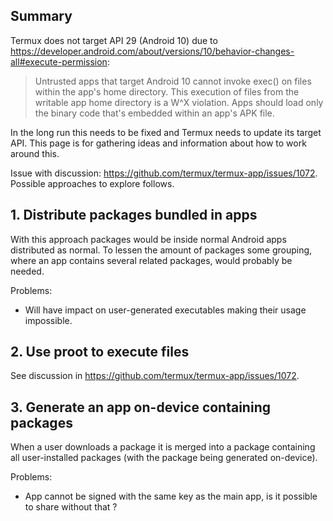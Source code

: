 ## Summary
Termux does not target API 29 (Android 10) due to
https://developer.android.com/about/versions/10/behavior-changes-all#execute-permission:

> Untrusted apps that target Android 10 cannot invoke exec() on files within
the app's home directory. This execution of files from the writable app home
directory is a W^X violation. Apps should load only the binary code that's
embedded within an app's APK file.

In the long run this needs to be fixed and Termux needs to update its target API.
This page is for gathering ideas and information about how to work around this.

Issue with discussion: https://github.com/termux/termux-app/issues/1072.
Possible approaches to explore follows.

## 1. Distribute packages bundled in apps
With this approach packages would be inside normal Android apps distributed as
normal. To lessen the amount of packages some grouping, where an app contains
several related packages, would probably be needed.

Problems:

* Will have impact on user-generated executables making their usage impossible.

## 2. Use proot to execute files
See discussion in https://github.com/termux/termux-app/issues/1072.

## 3. Generate an app on-device containing packages
When a user downloads a package it is merged into a package containing all
user-installed packages (with the package being generated on-device).

Problems:

* App cannot be signed with the same key as the main app, is it possible to
  share without that ?
